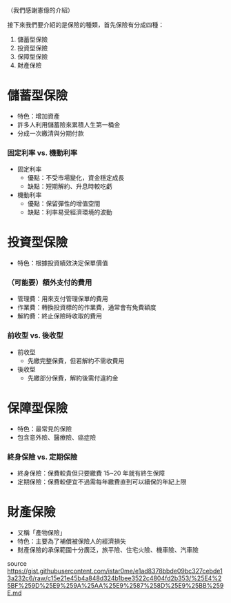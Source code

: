 

（我們感謝憲億的介紹）

接下來我們要介紹的是保險的種類，首先保險有分成四種：
1. 儲蓄型保險
2. 投資型保險
3. 保障型保險
4. 財產保險

# 儲蓄型保險
* 特色：增加資產
* 許多人利用儲蓄險來累積人生第一桶金
* 分成一次繳清與分期付款
### 固定利率 vs. 機動利率
* 固定利率
    * 優點：不受市場變化，資金穩定成長
    * 缺點：短期解約、升息時較吃虧
* 機動利率
    * 優點：保留彈性的增值空間
    * 缺點：利率易受經濟環境的波動

# 投資型保險
* 特色：根據投資績效決定保單價值
### （可能要）額外支付的費用
* 管理費：用來支付管理保單的費用
* 作業費：轉換投資標的的作業費，通常會有免費額度
* 解約費：終止保險時收取的費用
### 前收型 vs. 後收型
* 前收型
    * 先繳完整保費，但若解約不需收費用
* 後收型
    * 先繳部分保費，解約後需付違約金

# 保障型保險
* 特色：最常見的保險
* 包含意外險、醫療險、癌症險
### 終身保險 vs. 定期保險
* 終身保險：保費較貴但只要繳費 15~20 年就有終生保障
* 定期保險：保費較便宜不過需每年繳費直到可以續保的年紀上限

# 財產保險
* 又稱「產物保險」
* 特色：主要為了補償被保險人的經濟損失
* 財產保險的承保範圍十分廣泛，旅平險、住宅火險、機車險、汽車險

source
https://gist.githubusercontent.com/istar0me/e1ad8378bbde09bc327cebde13a232c6/raw/c15e21e45b4a848d324b1bee3522c4804fd2b353/%25E4%25BF%259D%25E9%259A%25AA%25E9%2587%258D%25E9%25BB%259E.md